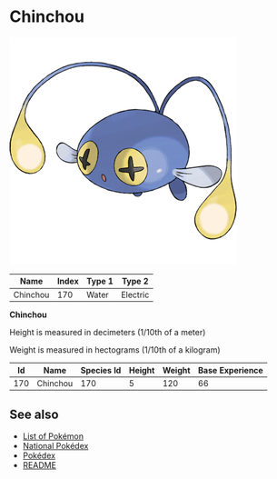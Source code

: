 # Chinchou


![Chinchou](images/170.png)

| **Name** | **Index** | **Type 1** | **Type 2** |
|----|----|----|----|
| Chinchou | 170 | Water | Electric  |

**Chinchou** 


Height is measured in decimeters (1/10th of a meter)

Weight is measured in hectograms (1/10th of a kilogram)

| **Id** | **Name** | **Species Id** | **Height** | **Weight** | **Base Experience** |
|--------|----------|----------------|------------|------------|---------------------|
| 170 | Chinchou | 170 | 5 | 120 | 66 |


## See also

- [List of Pokémon](../pokemon.md)
- [National Pokédex](../national_pokedex.md)
- [Pokédex](../pokedex.md)
- [README](../README.md)
